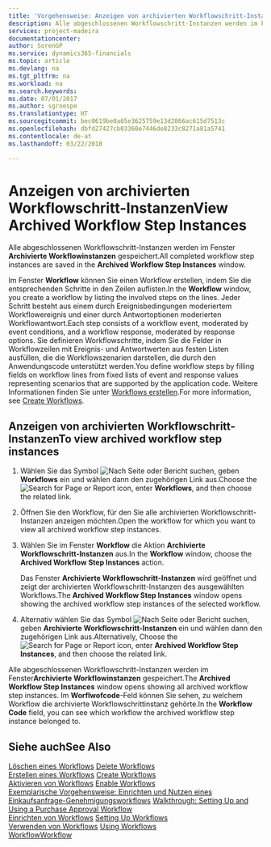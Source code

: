 ```yaml
---
title: 'Vorgehensweise: Anzeigen von archivierten Workflowschritt-Instanzen | Microsoft Docs'
description: Alle abgeschlossenen Workflowschritt-Instanzen werden im Fenster **Archivierte Workflowinstanzen** gespeichert.
services: project-madeira
documentationcenter: 
author: SorenGP
ms.service: dynamics365-financials
ms.topic: article
ms.devlang: na
ms.tgt_pltfrm: na
ms.workload: na
ms.search.keywords: 
ms.date: 07/01/2017
ms.author: sgroespe
ms.translationtype: HT
ms.sourcegitcommit: bec0619be0a65e3625759e13d2866ac615d7513c
ms.openlocfilehash: dbfd27427cb03360e7446de8233c8271a81a5741
ms.contentlocale: de-at
ms.lasthandoff: 03/22/2018

---
```

# <a name="view-archived-workflow-step-instances"></a><span data-ttu-id="73e41-103">Anzeigen von archivierten Workflowschritt-Instanzen</span><span class="sxs-lookup"><span data-stu-id="73e41-103">View Archived Workflow Step Instances</span></span>
<span data-ttu-id="73e41-104">Alle abgeschlossenen Workflowschritt-Instanzen werden im Fenster **Archivierte Workflowinstanzen** gespeichert.</span><span class="sxs-lookup"><span data-stu-id="73e41-104">All completed workflow step instances are saved in the **Archived Workflow Step Instances** window.</span></span>  

 <span data-ttu-id="73e41-105">Im Fenster **Workflow** können Sie einen Workflow erstellen, indem Sie die entsprechenden Schritte in den Zeilen auflisten.</span><span class="sxs-lookup"><span data-stu-id="73e41-105">In the **Workflow** window, you create a workflow by listing the involved steps on the lines.</span></span> <span data-ttu-id="73e41-106">Jeder Schritt besteht aus einem durch Ereignisbedingungen moderiertem Workflowereignis und einer durch Antwortoptionen moderierten Workflowantwort.</span><span class="sxs-lookup"><span data-stu-id="73e41-106">Each step consists of a workflow event, moderated by event conditions, and a workflow response, moderated by response options.</span></span> <span data-ttu-id="73e41-107">Sie definieren Workflowschritte, indem Sie die Felder in Workflowzeilen mit Ereignis- und Antwortwerten aus festen Listen ausfüllen, die die Workflowszenarien darstellen, die durch den Anwendungscode unterstützt werden.</span><span class="sxs-lookup"><span data-stu-id="73e41-107">You define workflow steps by filling fields on workflow lines from fixed lists of event and response values representing scenarios that are supported by the application code.</span></span> <span data-ttu-id="73e41-108">Weitere Informationen finden Sie unter [Workflows erstellen](across-how-to-create-workflows.md).</span><span class="sxs-lookup"><span data-stu-id="73e41-108">For more information, see [Create Workflows](across-how-to-create-workflows.md).</span></span>  

## <a name="to-view-archived-workflow-step-instances"></a><span data-ttu-id="73e41-109">Anzeigen von archivierten Workflowschritt-Instanzen</span><span class="sxs-lookup"><span data-stu-id="73e41-109">To view archived workflow step instances</span></span>  
1.  <span data-ttu-id="73e41-110">Wählen Sie das Symbol ![Nach Seite oder Bericht suchen](media/ui-search/search_small.png "Symbol Nach Seite oder Bericht suchen"), geben **Workflows** ein und wählen dann den zugehörigen Link aus.</span><span class="sxs-lookup"><span data-stu-id="73e41-110">Choose the ![Search for Page or Report](media/ui-search/search_small.png "Search for Page or Report icon") icon, enter **Workflows**, and then choose the related link.</span></span>  
2.  <span data-ttu-id="73e41-111">Öffnen Sie den Workflow, für den Sie alle archivierten Workflowschritt-Instanzen anzeigen möchten.</span><span class="sxs-lookup"><span data-stu-id="73e41-111">Open the workflow for which you want to view all archived workflow step instances.</span></span>  
3.  <span data-ttu-id="73e41-112">Wählen Sie im Fenster **Workflow** die Aktion **Archivierte Workflowschritt-Instanzen** aus.</span><span class="sxs-lookup"><span data-stu-id="73e41-112">In the **Workflow** window, choose the **Archived Workflow Step Instances** action.</span></span>  

    <span data-ttu-id="73e41-113">Das Fenster **Archivierte Workflowschritt-Instanzen** wird geöffnet und zeigt der archivierten Workflowschritt-Instanzen des ausgewählten Workflows.</span><span class="sxs-lookup"><span data-stu-id="73e41-113">The **Archived Workflow Step Instances** window opens showing the archived workflow step instances of the selected workflow.</span></span>  
4.  <span data-ttu-id="73e41-114">Alternativ wählen Sie das Symbol ![Nach Seite oder Bericht suchen](media/ui-search/search_small.png "Symbol Nach Seite oder Bericht suchen"), geben **Archivierte Workflowschritt-Instanzen** ein und wählen dann den zugehörigen Link aus.</span><span class="sxs-lookup"><span data-stu-id="73e41-114">Alternatively, Choose the ![Search for Page or Report](media/ui-search/search_small.png "Search for Page or Report icon") icon, enter **Archived Workflow Step Instances**, and then choose the related link.</span></span>  

<span data-ttu-id="73e41-115">Alle abgeschlossenen Workflowschritt-Instanzen werden im Fenster**Archivierte Workflowinstanzen** gespeichert.</span><span class="sxs-lookup"><span data-stu-id="73e41-115">The **Archived Workflow Step Instances** window opens showing all archived workflow step instances.</span></span> <span data-ttu-id="73e41-116">Im **Worflwofcode**-Feld können Sie sehen, zu welchem Workflow die archivierte Workflowschrittinstanz gehörte.</span><span class="sxs-lookup"><span data-stu-id="73e41-116">In the **Workflow Code** field, you can see which workflow the archived workflow step instance belonged to.</span></span>  

## <a name="see-also"></a><span data-ttu-id="73e41-117">Siehe auch</span><span class="sxs-lookup"><span data-stu-id="73e41-117">See Also</span></span>  
 <span data-ttu-id="73e41-118">[Löschen eines Workflows](across-how-to-delete-workflows.md) </span><span class="sxs-lookup"><span data-stu-id="73e41-118">[Delete Workflows](across-how-to-delete-workflows.md) </span></span>  
 <span data-ttu-id="73e41-119">[Erstellen eines Workflows](across-how-to-create-workflows.md) </span><span class="sxs-lookup"><span data-stu-id="73e41-119">[Create Workflows](across-how-to-create-workflows.md) </span></span>  
 <span data-ttu-id="73e41-120">[Aktivieren von Workflows](across-how-to-enable-workflows.md) </span><span class="sxs-lookup"><span data-stu-id="73e41-120">[Enable Workflows](across-how-to-enable-workflows.md) </span></span>  
 <span data-ttu-id="73e41-121">[Exemplarische Vorgehensweise: Einrichten und Nutzen eines Einkaufsanfrage-Genehmigungsworkflows](walkthrough-setting-up-and-using-a-purchase-approval-workflow.md) </span><span class="sxs-lookup"><span data-stu-id="73e41-121">[Walkthrough: Setting Up and Using a Purchase Approval Workflow](walkthrough-setting-up-and-using-a-purchase-approval-workflow.md) </span></span>  
 <span data-ttu-id="73e41-122">[Einrichten von Workflows](across-set-up-workflows.md) </span><span class="sxs-lookup"><span data-stu-id="73e41-122">[Setting Up Workflows](across-set-up-workflows.md) </span></span>  
 <span data-ttu-id="73e41-123">[Verwenden von Workflows](across-use-workflows.md) </span><span class="sxs-lookup"><span data-stu-id="73e41-123">[Using Workflows](across-use-workflows.md) </span></span>  
 [<span data-ttu-id="73e41-124">Workflow</span><span class="sxs-lookup"><span data-stu-id="73e41-124">Workflow</span></span>](across-workflow.md)

